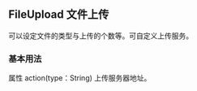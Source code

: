 <div class="demo-header">
<p class="overviewicon">
  <span class="wapi-form-fileupload"/>
</p>

## FileUpload 文件上传

<nova-uxlink widget-name="Fileupload"></nova-uxlink>

可以设定文件的类型与上传的个数等。可自定义上传服务。

</div>

### 基本用法

属性 action(type：String) 上传服务器地址。
<nova-demo-view link="file-upload/basic-usage.vue"></nova-demo-view>

<br />

<nova-attributes link="file-upload"></nova-attributes>
